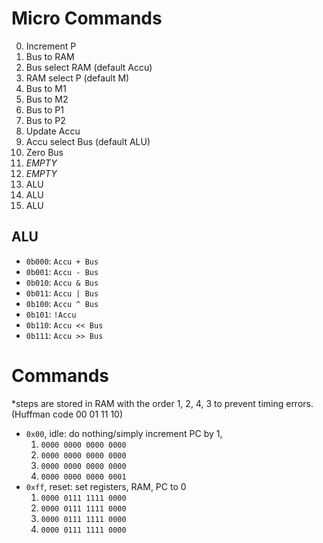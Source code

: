 # Micro Commands

0. Increment P
1. Bus to RAM
2. Bus select RAM (default Accu)
3. RAM select P (default M)
4. Bus to M1
5. Bus to M2
6. Bus to P1
7. Bus to P2
8. Update Accu
9. Accu select Bus (default ALU)
10. Zero Bus
11. _EMPTY_
12. _EMPTY_
13. ALU
14. ALU
15. ALU

## ALU

- `0b000`: `Accu + Bus`
- `0b001`: `Accu - Bus`
- `0b010`: `Accu & Bus`
- `0b011`: `Accu | Bus`
- `0b100`: `Accu ^ Bus`
- `0b101`: `!Accu`
- `0b110`: `Accu << Bus`
- `0b111`: `Accu >> Bus`

# Commands

*steps are stored in RAM with the order 1, 2, 4, 3 to prevent timing errors. (Huffman code 00 01 11 10)

- `0x00`, idle: do nothing/simply increment PC by 1,
    1. `0000 0000 0000 0000`
    2. `0000 0000 0000 0000`
    3. `0000 0000 0000 0000`
    4. `0000 0000 0000 0001`
- `0xff`, reset: set registers, RAM, PC to 0
    1. `0000 0111 1111 0000`
    2. `0000 0111 1111 0000`
    3. `0000 0111 1111 0000`
    4. `0000 0111 1111 0000`